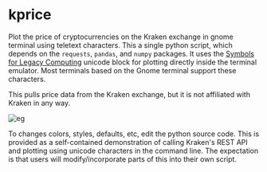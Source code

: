 # kprice

Plot the price of cryptocurrencies on the Kraken exchange in gnome terminal using teletext characters.
This a single python script, which depends on the `requests`, `pandas`, and `numpy` packages. 
It uses the [Symbols for Legacy Computing](https://en.wikipedia.org/wiki/Symbols_for_Legacy_Computing) unicode block for plotting directly inside the terminal emulator. Most terminals based on the Gnome terminal support these characters. 

This pulls price data from the Kraken exchange, but it is not affiliated with Kraken in any way. 

![eg](https://user-images.githubusercontent.com/687425/147474259-e1edd0a8-830e-4c3a-be78-b4995c0fc2ec.png)

To changes colors, styles, defaults, etc, edit the python source code. This is provided as a self-contained demonstration of calling Kraken's REST API and plotting using unicode characters in the command line. The expectation is that users will modify/incorporate parts of this into their own script. 
